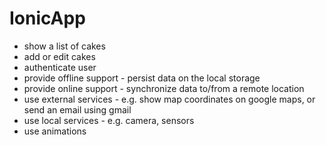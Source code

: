 # IonicApp
- show a list of cakes
- add or edit cakes
- authenticate user
- provide offline support - persist data on the local storage
- provide online support - synchronize data to/from a remote location
- use external services - e.g. show map coordinates on google maps, or send an email using gmail
- use local services - e.g. camera, sensors
- use animations
